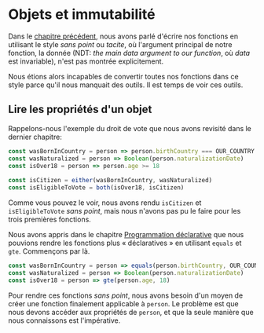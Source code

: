 # Objets et immutabilité

Dans le [chapitre précédent](style-sans-point.md), nous avons parlé d'écrire nos fonctions en utilisant le style _sans point_ ou _tacite_, où l'argument principal de notre fonction, la donnée (NDT: _the main data argument to our function_, où _data_ est invariable), n'est pas montrée explicitement.

Nous étions alors incapables de convertir toutes nos fonctions dans ce style parce qu'il nous manquait des outils. Il est temps de voir ces outils.

## Lire les propriétés d'un objet

Rappelons-nous l'exemple du droit de vote que nous avons revisité dans le dernier chapitre:

```js
const wasBornInCountry = person => person.birthCountry === OUR_COUNTRY
const wasNaturalized = person => Boolean(person.naturalizationDate)
const isOver18 = person => person.age >= 18
 
const isCitizen = either(wasBornInCountry, wasNaturalized)
const isEligibleToVote = both(isOver18, isCitizen)
```

Comme vous pouvez le voir, nous avons rendu `isCitizen` et `isEligibleToVote` _sans point_, mais nous n'avons pas pu le faire pour les trois premières fonctions.

Nous avons appris dans le chapitre [Programmation déclarative](programmation-declarative.md) que nous pouvions rendre les fonctions plus « déclaratives » en utilisant `equals` et `gte`. Commençons par là.

```js
const wasBornInCountry = person => equals(person.birthCountry, OUR_COUNTRY)
const wasNaturalized = person => Boolean(person.naturalizationDate)
const isOver18 = person => gte(person.age, 18)
```

Pour rendre ces fonctions _sans point_, nous avons besoin d'un moyen de créer une fonction finalement applicable à `person`. Le problème est que nous devons accéder aux propriétés de `person`, et que la seule manière que nous connaissons est l'impérative.

